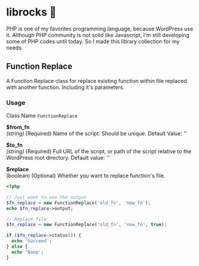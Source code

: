 # librocks :metal:

PHP is one of my favorites programming language, because WordPress use it. Although PHP community is not solid like Javascript, I'm still developing some of PHP codes until today. So I made this library collection for my needs.

## Function Replace
A Function Replace class for replace existing function within file replaced with another function. Including it's parameters.

### Usage
Class Name ``FunctionReplace``

**$from_fn**  
*(string)* (Required) Name of the script. Should be unique. Default Value: ''

**$to_fn**  
 *(string)* (Required) Full URL of the script, or path of the script relative to the WordPress root directory. Default value: ''

**$replace**  
(boolean) (Optional) Whether you want to replace function's file.

```php
<?php

// Just want to see the output
$fn_replace = new FunctionReplace('old_fn', 'new_fn');
echo $fn_replace->output;

// Replace file
$fn_replace = new FunctionReplace('old_fn', 'new_fn', true);

if ($fn_replace->status()) {
  echo 'Succeed';
} else {
  echo 'Noop';
}
```
